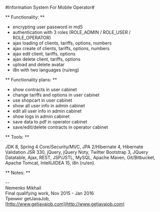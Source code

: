 #Information System For Mobile Operator#

** Functionality: **

+ encrypting user password in md5
+ authentication with 3 roles (ROLE_ADMIN / ROLE_USER / ROLE_OPERATOR) 
+ ajax loading of clients, tariffs, options, numbers
+ ajax create of clients, tariffs, options, numbers 
+ ajax edit client, tariffs, options   
+ ajax delete client, tariffs, options   
+ upload and delete avatar   
+ i8n with two languages (ru/eng)   

** Functionality plans: **

+ show contracts in user cabinet
+ change tariffs and options in user cabinet
+ use shopcart in user cabinet
+ show all user info in admin cabinet
+ edit all user info in admin cabinet
+ show logs in admin cabinet
+ save data to pdf in operator cabinet
+ save/edit/delete contracts in operator cabinet

** Tools: **  

  JDK 8, Spring 4 Core/Security/MVC, JPA 2/Hibernate 4, Hibernate Validation JSR 330, jQuery, jQuery Noty, Twitter Bootstrap 3, JQuery Datatable, Ajax, REST, JSP/JSTL, MySQL, Apache Maven, Git/Bitbucket, Apache Tomcat, IntelliJIDEA 15, i8n (ru/en).  

** Notes: **  

-- 
<br>Nemenko Mikhail
<br>Final qualifying work, Nov 2015 - Jan 2016 
<br>Тренинг getJavaJob,   
[http://www.getjavajob.com](http://www.getjavajob.com)
